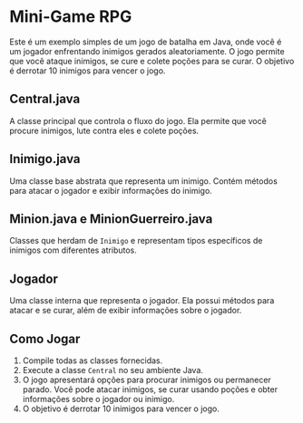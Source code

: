 # Mini-Game RPG

Este é um exemplo simples de um jogo de batalha em Java, onde você é um jogador enfrentando inimigos gerados aleatoriamente. O jogo permite que você ataque inimigos, se cure e colete poções para se curar. O objetivo é derrotar 10 inimigos para vencer o jogo.

## Central.java

A classe principal que controla o fluxo do jogo. Ela permite que você procure inimigos, lute contra eles e colete poções.

## Inimigo.java

Uma classe base abstrata que representa um inimigo. Contém métodos para atacar o jogador e exibir informações do inimigo.

## Minion.java e MinionGuerreiro.java

Classes que herdam de `Inimigo` e representam tipos específicos de inimigos com diferentes atributos.

## Jogador

Uma classe interna que representa o jogador. Ela possui métodos para atacar e se curar, além de exibir informações sobre o jogador.

## Como Jogar

1. Compile todas as classes fornecidas.
2. Execute a classe `Central` no seu ambiente Java.
3. O jogo apresentará opções para procurar inimigos ou permanecer parado. Você pode atacar inimigos, se curar usando poções e obter informações sobre o jogador ou inimigo.
4. O objetivo é derrotar 10 inimigos para vencer o jogo.
